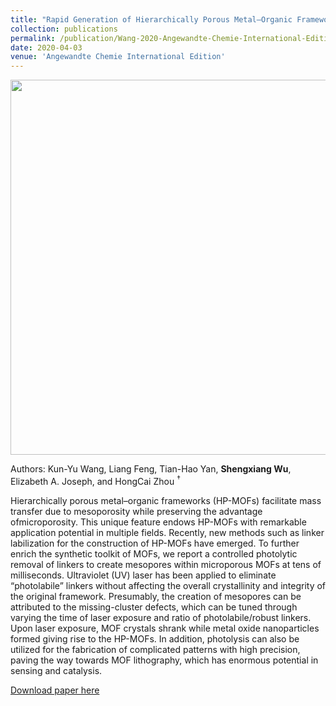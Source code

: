 ```yaml
---
title: "Rapid Generation of Hierarchically Porous Metal–Organic Frameworks through Laser Photolysis"
collection: publications
permalink: /publication/Wang-2020-Angewandte-Chemie-International-Edition
date: 2020-04-03
venue: 'Angewandte Chemie International Edition'
---
```

<p align="center">
<img src="http://ShengxiangWuPlasmonic.github.io/images/TOC_6.JPG" width="600">
</p>  

Authors: Kun-Yu Wang, Liang Feng, Tian-Hao Yan, **Shengxiang Wu**, Elizabeth A. Joseph, and HongCai Zhou $^\dagger$

Hierarchically porous metal–organic frameworks (HP-MOFs) facilitate mass transfer due to mesoporosity while preserving the advantage ofmicroporosity. This unique feature endows HP-MOFs with remarkable application potential in multiple fields. Recently, new methods such as linker labilization for the construction of HP-MOFs have emerged. To further enrich the synthetic toolkit of MOFs, we report a controlled photolytic removal of linkers to create mesopores within microporous MOFs at tens of milliseconds. Ultraviolet (UV) laser has been applied to eliminate “photolabile” linkers without affecting the overall crystallinity and integrity of the original framework. Presumably, the creation of mesopores can be attributed to the missing-cluster defects, which can be tuned through varying the time of laser exposure and ratio of photolabile/robust linkers. Upon laser exposure, MOF crystals shrank while metal oxide nanoparticles formed giving rise to the HP-MOFs. In addition, photolysis can also be utilized for the fabrication of complicated patterns with high precision, paving the way towards MOF lithography, which has enormous potential in sensing and catalysis.

[Download paper here](http://ShengxiangWuPlasmonic.github.io/files/Wang-2020-Angewandte-Chemie-International-Edition.pdf)

